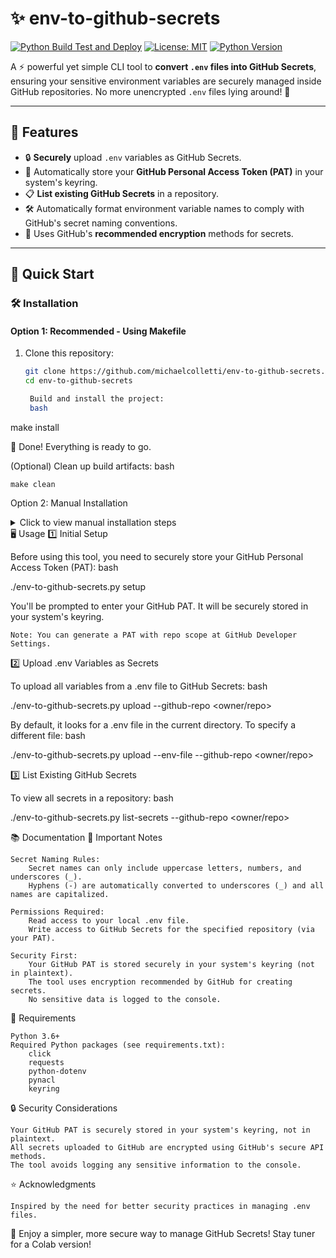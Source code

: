 # ✨ env-to-github-secrets

[![Python Build Test and Deploy](https://github.com/michaelcolletti/env-to-github-secrets/actions/workflows/python-app-cicd.yml/badge.svg)](https://github.com/michaelcolletti/env-to-github-secrets/actions)
[![License: MIT](https://img.shields.io/badge/License-MIT-blue.svg)](https://opensource.org/licenses/MIT)
[![Python Version](https://img.shields.io/badge/python-3.6%2B-blue)](https://www.python.org/downloads/)

A ⚡ powerful yet simple CLI tool to **convert `.env` files into GitHub Secrets**, ensuring your sensitive environment variables are securely managed inside GitHub repositories. No more unencrypted `.env` files lying around! 🚀

---

## 🎯 Features

- 🔒 **Securely** upload `.env` variables as GitHub Secrets.
- 🔑 Automatically store your **GitHub Personal Access Token (PAT)** in your system's keyring.
- 📋 **List existing GitHub Secrets** in a repository.
- 🛠️ Automatically format environment variable names to comply with GitHub's secret naming conventions.
- 💾 Uses GitHub's **recommended encryption** methods for secrets.

---

## 🚀 Quick Start

### 🛠️ Installation

#### Option 1: **Recommended - Using Makefile**

1. Clone this repository:
   ```bash
   git clone https://github.com/michaelcolletti/env-to-github-secrets.git
   cd env-to-github-secrets

    Build and install the project:
    bash

make install

🎉 Done! Everything is ready to go.

(Optional) Clean up build artifacts:
bash

    make clean

Option 2: Manual Installation
<details> <summary>Click to view manual installation steps</summary>

    Clone this repository:
    bash

git clone https://github.com/michaelcolletti/env-to-github-secrets.git
cd env-to-github-secrets

Install the required dependencies:
bash

pip install -r requirements.txt

Make the script executable:
bash

    chmod +x env-to-github-secrets.py

</details>
🖥️ Usage
1️⃣ Initial Setup

Before using this tool, you need to securely store your GitHub Personal Access Token (PAT):
bash

./env-to-github-secrets.py setup

You'll be prompted to enter your GitHub PAT. It will be securely stored in your system's keyring.

    Note: You can generate a PAT with repo scope at GitHub Developer Settings.

2️⃣ Upload .env Variables as Secrets

To upload all variables from a .env file to GitHub Secrets:
bash

./env-to-github-secrets.py upload --github-repo <owner/repo>

By default, it looks for a .env file in the current directory. To specify a different file:
bash

./env-to-github-secrets.py upload --env-file <path-to-env-file> --github-repo <owner/repo>

3️⃣ List Existing GitHub Secrets

To view all secrets in a repository:
bash

./env-to-github-secrets.py list-secrets --github-repo <owner/repo>

📚 Documentation
📝 Important Notes

    Secret Naming Rules:
        Secret names can only include uppercase letters, numbers, and underscores (_).
        Hyphens (-) are automatically converted to underscores (_) and all names are capitalized.

    Permissions Required:
        Read access to your local .env file.
        Write access to GitHub Secrets for the specified repository (via your PAT).

    Security First:
        Your GitHub PAT is stored securely in your system's keyring (not in plaintext).
        The tool uses encryption recommended by GitHub for creating secrets.
        No sensitive data is logged to the console.

🔧 Requirements

    Python 3.6+
    Required Python packages (see requirements.txt):
        click
        requests
        python-dotenv
        pynacl
        keyring

🔒 Security Considerations

    Your GitHub PAT is securely stored in your system's keyring, not in plaintext.
    All secrets uploaded to GitHub are encrypted using GitHub's secure API methods.
    The tool avoids logging any sensitive information to the console.


⭐ Acknowledgments

    Inspired by the need for better security practices in managing .env files.
    
🌟 Enjoy a simpler, more secure way to manage GitHub Secrets! Stay tuner for a Colab version!
